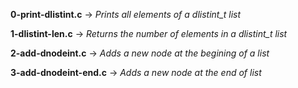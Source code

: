 **0-print-dlistint.c** -> *Prints all elements of a dlistint_t list*

**1-dlistint-len.c** -> *Returns the number of elements in a dlistint_t list*

**2-add-dnodeint.c** -> *Adds a new node at the begining of a list*

**3-add-dnodeint-end.c** -> *Adds a new node at the end of list*
